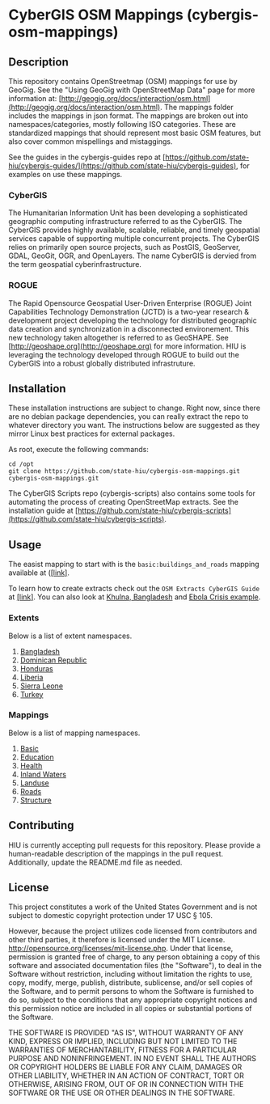 CyberGIS OSM Mappings (cybergis-osm-mappings)
================

## Description

This repository contains OpenStreetmap (OSM) mappings for use by GeoGig.  See the "Using GeoGig with OpenStreetMap Data" page for more information at: [http://geogig.org/docs/interaction/osm.html](http://geogig.org/docs/interaction/osm.html).  The mappings folder includes the mappings in json format.  The mappings are broken out into namespaces/categories, mostly following ISO categories.  These are standardized mappings that should represent most basic OSM features, but also cover common mispellings and mistaggings.

See the guides in the cybergis-guides repo at [https://github.com/state-hiu/cybergis-guides/](https://github.com/state-hiu/cybergis-guides), for examples on use these mappings.

### CyberGIS
The Humanitarian Information Unit has been developing a sophisticated geographic computing infrastructure referred to as the CyberGIS. The CyberGIS provides highly available, scalable, reliable, and timely geospatial services capable of supporting multiple concurrent projects.  The CyberGIS relies on primarily open source projects, such as PostGIS, GeoServer, GDAL, GeoGit, OGR, and OpenLayers.  The name CyberGIS is dervied from the term geospatial cyberinfrastructure.

### ROGUE
The Rapid Opensource Geospatial User-Driven Enterprise (ROGUE) Joint Capabilities Technology Demonstration (JCTD) is a two-year research & development project developing the technology for distributed geographic data creation and synchronization in a disconnected environement.  This new technology taken altogether is referred to as GeoSHAPE.  See [http://geoshape.org](http://geoshape.org) for more information.  HIU is leveraging the technology developed through ROGUE to build out the CyberGIS into a robust globally distributed infrastruture.

## Installation

These installation instructions are subject to change.  Right now, since there are no debian package dependencies, you can really extract the repo to whatever directory you want.  The instructions below are suggested as they mirror Linux best practices for external packages.

As root, execute the following commands:
```
cd /opt
git clone https://github.com/state-hiu/cybergis-osm-mappings.git cybergis-osm-mappings.git
```

The CyberGIS Scripts repo (cybergis-scripts) also contains some tools for automating the process of creating OpenStreetMap extracts.  See the installation guide at [https://github.com/state-hiu/cybergis-scripts](https://github.com/state-hiu/cybergis-scripts).

## Usage

The easist mapping to start with is the `basic:buildings_and_roads` mapping available at ([[link]](https://github.com/state-hiu/cybergis-osm-mappings/blob/master/mappings/basic/buildings_and_roads.json).

To learn how to create extracts check out the `OSM Extracts CyberGIS Guide` at [[link]](https://github.com/state-hiu/cybergis-guides/blob/master/1.0/cybergis-guides-osmextracts-1.0.md).  You can also look at [Khulna, Bangladesh](https://github.com/state-hiu/cybergis-scripts/tree/master/examples/khulna) and [Ebola Crisis example](https://github.com/state-hiu/cybergis-scripts/tree/master/examples/ebola).

### Extents

Below is a list of extent namespaces.

1. [Bangladesh](https://github.com/state-hiu/cybergis-osm-mappings/tree/master/extents/bangladesh)
2. [Dominican Republic](https://github.com/state-hiu/cybergis-osm-mappings/tree/master/extents/dominican_republic)
3. [Honduras](https://github.com/state-hiu/cybergis-osm-mappings/tree/master/extents/honduras)
4. [Liberia](https://github.com/state-hiu/cybergis-osm-mappings/tree/master/extents/liberia)
5. [Sierra Leone](https://github.com/state-hiu/cybergis-osm-mappings/tree/master/extents/sierra_leone)
6. [Turkey](https://github.com/state-hiu/cybergis-osm-mappings/tree/master/extents/turkey)

### Mappings

Below is a list of mapping namespaces.

1.  [Basic](https://github.com/state-hiu/cybergis-osm-mappings/tree/master/mappings/basic)
2.  [Education](https://github.com/state-hiu/cybergis-osm-mappings/tree/master/mappings/education)
3.  [Health](https://github.com/state-hiu/cybergis-osm-mappings/tree/master/mappings/health)
4.  [Inland Waters](https://github.com/state-hiu/cybergis-osm-mappings/tree/master/mappings/inlandWaters)
5.  [Landuse](https://github.com/state-hiu/cybergis-osm-mappings/tree/master/mappings/landuse)
6.  [Roads](https://github.com/state-hiu/cybergis-osm-mappings/tree/master/mappings/roads)
7.  [Structure](https://github.com/state-hiu/cybergis-osm-mappings/tree/master/mappings/structure)

## Contributing

HIU is currently accepting pull requests for this repository.  Please provide a human-readable description of the mappings in the pull request.  Additionally, update the README.md file as needed.

## License
This project constitutes a work of the United States Government and is not subject to domestic copyright protection under 17 USC § 105.

However, because the project utilizes code licensed from contributors and other third parties, it therefore is licensed under the MIT License. http://opensource.org/licenses/mit-license.php. Under that license, permission is granted free of charge, to any person obtaining a copy of this software and associated documentation files (the "Software"), to deal in the Software without restriction, including without limitation the rights to use, copy, modify, merge, publish, distribute, sublicense, and/or sell copies of the Software, and to permit persons to whom the Software is furnished to do so, subject to the conditions that any appropriate copyright notices and this permission notice are included in all copies or substantial portions of the Software.

THE SOFTWARE IS PROVIDED "AS IS", WITHOUT WARRANTY OF ANY KIND, EXPRESS OR IMPLIED, INCLUDING BUT NOT LIMITED TO THE WARRANTIES OF MERCHANTABILITY, FITNESS FOR A PARTICULAR PURPOSE AND NONINFRINGEMENT. IN NO EVENT SHALL THE AUTHORS OR COPYRIGHT HOLDERS BE LIABLE FOR ANY CLAIM, DAMAGES OR OTHER LIABILITY, WHETHER IN AN ACTION OF CONTRACT, TORT OR OTHERWISE, ARISING FROM, OUT OF OR IN CONNECTION WITH THE SOFTWARE OR THE USE OR OTHER DEALINGS IN THE SOFTWARE.
